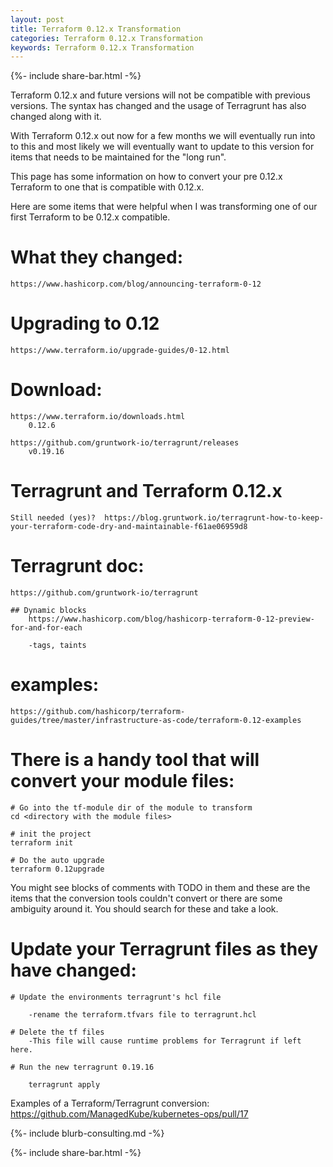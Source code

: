 ```yaml
---
layout: post
title: Terraform 0.12.x Transformation
categories: Terraform 0.12.x Transformation
keywords: Terraform 0.12.x Transformation
---
```

{%- include share-bar.html -%}

Terraform 0.12.x and future versions will not be compatible with previous versions.  The syntax has changed and the usage of Terragrunt has also changed along with it.

With Terraform 0.12.x out now for a few months we will eventually run into to this and most likely we will eventually want to update to this version for items that needs to be maintained for the "long run".

This page has some information on how to convert your pre 0.12.x Terraform to one that is compatible with 0.12.x.

Here are some items that were helpful when I was transforming one of our first Terraform to be 0.12.x compatible.

# What they changed:
    https://www.hashicorp.com/blog/announcing-terraform-0-12

# Upgrading to 0.12
    https://www.terraform.io/upgrade-guides/0-12.html

# Download:
    https://www.terraform.io/downloads.html
        0.12.6

    https://github.com/gruntwork-io/terragrunt/releases
        v0.19.16

# Terragrunt and Terraform 0.12.x
    Still needed (yes)?  https://blog.gruntwork.io/terragrunt-how-to-keep-your-terraform-code-dry-and-maintainable-f61ae06959d8

# Terragrunt doc:
    https://github.com/gruntwork-io/terragrunt

    ## Dynamic blocks
        https://www.hashicorp.com/blog/hashicorp-terraform-0-12-preview-for-and-for-each

        -tags, taints

# examples:

    https://github.com/hashicorp/terraform-guides/tree/master/infrastructure-as-code/terraform-0.12-examples


# There is a handy tool that will convert your module files:
```
# Go into the tf-module dir of the module to transform
cd <directory with the module files>

# init the project
terraform init

# Do the auto upgrade
terraform 0.12upgrade
```

You might see blocks of comments with TODO in them and these are the items that the conversion tools couldn't convert or there are some ambiguity around it.  You should search for these and take a look.


# Update your Terragrunt files as they have changed:
```
# Update the environments terragrunt's hcl file

    -rename the terraform.tfvars file to terragrunt.hcl

# Delete the tf files
    -This file will cause runtime problems for Terragrunt if left here.

# Run the new terragrunt 0.19.16

    terragrunt apply
```

Examples of a Terraform/Terragrunt conversion: https://github.com/ManagedKube/kubernetes-ops/pull/17

{%- include blurb-consulting.md -%}

<!-- Blog footer share -->
{%- include share-bar.html -%}
